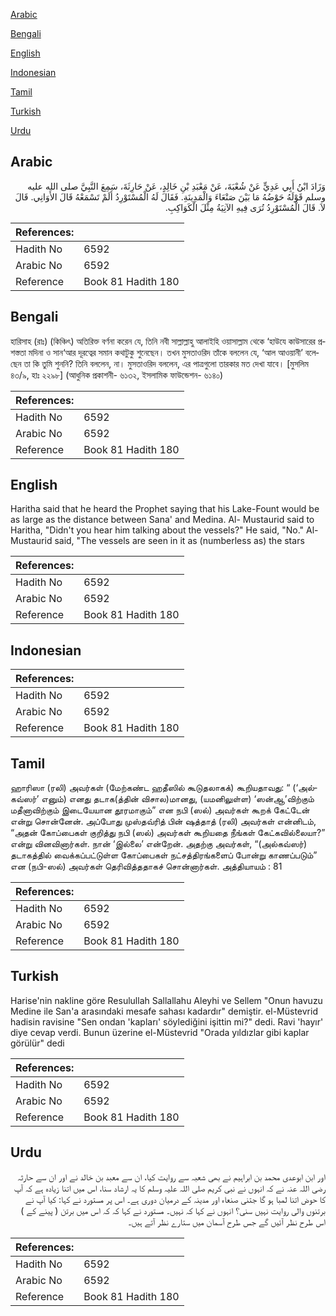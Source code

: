 [Arabic](#arabic)

[Bengali](#bengali)

[English](#english)

[Indonesian](#indonesian)

[Tamil](#tamil)

[Turkish](#turkish)

[Urdu](#urdu)

## Arabic


<div dir="rtl" lang="ar" style={{fontSize:'larger',backgroundColor:'#f8f9fa',padding:20}}>
وَزَادَ ابْنُ أَبِي عَدِيٍّ عَنْ شُعْبَةَ، عَنْ مَعْبَدِ بْنِ خَالِدٍ، عَنْ حَارِثَةَ، سَمِعَ النَّبِيَّ صلى الله عليه وسلم قَوْلَهُ حَوْضُهُ مَا بَيْنَ صَنْعَاءَ وَالْمَدِينَةِ‏.‏ فَقَالَ لَهُ الْمُسْتَوْرِدُ أَلَمْ تَسْمَعْهُ قَالَ الأَوَانِي‏.‏ قَالَ لاَ‏.‏ قَالَ الْمُسْتَوْرِدُ تُرَى فِيهِ الآنِيَةُ مِثْلَ الْكَوَاكِبِ‏.‏
</div>
<div style={{backgroundColor:'#f8f9fa',padding:20, marginBottom: 10}}><table> <thead> <tr> <th>References:</th> <th></th> </tr> </thead> <tbody><tr><td>Hadith No</td><td>6592</td></tr><tr><td>Arabic No</td><td>6592</td></tr><tr><td>Reference</td><td>Book 81 Hadith 180</td></tr></tbody></table></div>

## Bengali


<div dir="ltr" lang="bn" style={{fontSize:'larger',backgroundColor:'#f8f9fa',padding:20}}>
হারিসাহ (রাঃ) (কিঞ্চিৎ) অতিরিক্ত বর্ণনা করেন যে, তিনি নবী সাল্লাল্লাহু আলাইহি ওয়াসাল্লাম থেকে ‘হাউযে কাউসারের প্রশস্ততা মদিনা ও সান‘আর দূরত্বের সমান কথাটুকু শুনেছেন। তখন মুসতাওরিদ তাঁকে বললেন যে, ‘আল আওয়ানী’ বলেছেন তা কি তুমি শুননি? তিনি বললেন, না। মুসতাওরিদ বললেন, এর পাত্রগুলো তারকার মত দেখা যাবে। [মুসলিম ৪৩/৯, হাঃ ২২৯৮] (আধুনিক প্রকাশনী- ৬১৩২, ইসলামিক ফাউন্ডেশন- ৬১৪০)
</div>
<div style={{backgroundColor:'#f8f9fa',padding:20, marginBottom: 10}}><table> <thead> <tr> <th>References:</th> <th></th> </tr> </thead> <tbody><tr><td>Hadith No</td><td>6592</td></tr><tr><td>Arabic No</td><td>6592</td></tr><tr><td>Reference</td><td>Book 81 Hadith 180</td></tr></tbody></table></div>

## English


<div dir="ltr" lang="en" style={{fontSize:'larger',backgroundColor:'#f8f9fa',padding:20}}>
Haritha said that he heard the Prophet saying that his Lake-Fount would be as large as the distance between Sana' and Medina. Al- Mustaurid said to Haritha, "Didn't you hear him talking about the vessels?" He said, "No." Al- Mustaurid said, "The vessels are seen in it as (numberless as) the stars
</div>
<div style={{backgroundColor:'#f8f9fa',padding:20, marginBottom: 10}}><table> <thead> <tr> <th>References:</th> <th></th> </tr> </thead> <tbody><tr><td>Hadith No</td><td>6592</td></tr><tr><td>Arabic No</td><td>6592</td></tr><tr><td>Reference</td><td>Book 81 Hadith 180</td></tr></tbody></table></div>

## Indonesian


<div dir="ltr" lang="id" style={{fontSize:'larger',backgroundColor:'#f8f9fa',padding:20}}>

</div>
<div style={{backgroundColor:'#f8f9fa',padding:20, marginBottom: 10}}><table> <thead> <tr> <th>References:</th> <th></th> </tr> </thead> <tbody><tr><td>Hadith No</td><td>6592</td></tr><tr><td>Arabic No</td><td>6592</td></tr><tr><td>Reference</td><td>Book 81 Hadith 180</td></tr></tbody></table></div>

## Tamil


<div dir="ltr" lang="ta" style={{fontSize:'larger',backgroundColor:'#f8f9fa',padding:20}}>
ஹாரிஸா (ரலி) அவர்கள் (மேற்கண்ட ஹதீஸில் கூடுதலாகக்) கூறியதாவது: “ (‘அல்கவ்ஸர்’ எனும்) எனது தடாக(த்தின் விசால)மானது, (யமனிலுள்ள) ‘ஸன்ஆ’விற்கும் மதீனாவிற்கும் இடையேயான தூரமாகும்” என நபி (ஸல்) அவர்கள் கூறக் கேட்டேன் என்று சொன்னேன். அப்போது முஸ்தவ்ரித் பின் ஷத்தாத் (ரலி) அவர்கள் என்னிடம், “அதன் கோப்பைகள் குறித்து நபி (ஸல்) அவர்கள் கூறியதை நீங்கள் கேட்கவில்லையா?” என்று வினவினார்கள். நான் ‘இல்லை’ என்றேன். அதற்கு அவர்கள், “(அல்கவ்ஸர்) தடாகத்தில் வைக்கப்பட்டுள்ள கோப்பைகள் நட்சத்திரங்களைப் போன்று காணப்படும்” என (நபி-ஸல்) அவர்கள் தெரிவித்ததாகச் சொன்னார்கள். அத்தியாயம் : 81
</div>
<div style={{backgroundColor:'#f8f9fa',padding:20, marginBottom: 10}}><table> <thead> <tr> <th>References:</th> <th></th> </tr> </thead> <tbody><tr><td>Hadith No</td><td>6592</td></tr><tr><td>Arabic No</td><td>6592</td></tr><tr><td>Reference</td><td>Book 81 Hadith 180</td></tr></tbody></table></div>

## Turkish


<div dir="ltr" lang="tr" style={{fontSize:'larger',backgroundColor:'#f8f9fa',padding:20}}>
Harise'nin nakline göre Resulullah Sallallahu Aleyhi ve Sellem "Onun havuzu Medine ile San'a arasındaki mesafe sahası kadardır" demiştir. el-Müstevrid hadisin ravisine "Sen ondan 'kapları' söylediğini işittin mi?" dedi. Ravi 'hayır' diye cevap verdi. Bunun üzerine el-Müstevrid "Orada yıldızlar gibi kaplar görülür" dedi
</div>
<div style={{backgroundColor:'#f8f9fa',padding:20, marginBottom: 10}}><table> <thead> <tr> <th>References:</th> <th></th> </tr> </thead> <tbody><tr><td>Hadith No</td><td>6592</td></tr><tr><td>Arabic No</td><td>6592</td></tr><tr><td>Reference</td><td>Book 81 Hadith 180</td></tr></tbody></table></div>

## Urdu


<div dir="rtl" lang="ur" style={{fontSize:'larger',backgroundColor:'#f8f9fa',padding:20}}>
اور ابن ابوعدی محمد بن ابراہیم نے بھی شعبہ سے روایت کیا، ان سے معبد بن خالد نے اور ان سے حارثہ رضی اللہ عنہ نے کہ انہوں نے نبی کریم صلی اللہ علیہ وسلم کا یہ ارشاد سنا، اس میں اتنا زیادہ ہے کہ آپ کا حوض اتنا لمبا ہو گا جتنی صنعاء اور مدینہ کے درمیان دوری ہے۔ اس پر مستورد نے کہا: کیا آپ نے برتنوں والی روایت نہیں سنی؟ انہوں نے کہا کہ نہیں۔ مستورد نے کہا کہ کہ اس میں برتن ( پینے کے ) اس طرح نظر آئیں گے جس طرح آسمان میں ستارے نظر آتے ہیں۔
</div>
<div style={{backgroundColor:'#f8f9fa',padding:20, marginBottom: 10}}><table> <thead> <tr> <th>References:</th> <th></th> </tr> </thead> <tbody><tr><td>Hadith No</td><td>6592</td></tr><tr><td>Arabic No</td><td>6592</td></tr><tr><td>Reference</td><td>Book 81 Hadith 180</td></tr></tbody></table></div>